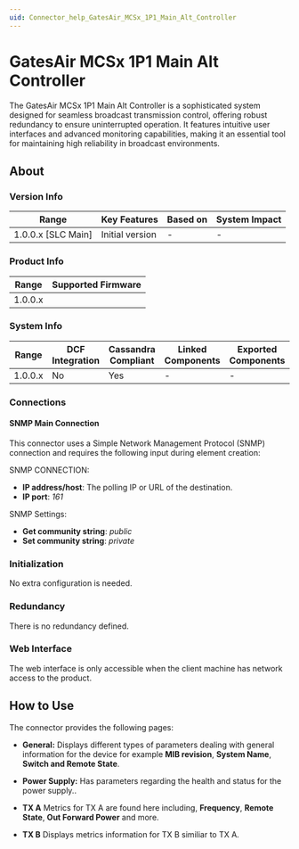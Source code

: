 ```yaml
---
uid: Connector_help_GatesAir_MCSx_1P1_Main_Alt_Controller
---
```


# GatesAir MCSx 1P1 Main Alt Controller

The GatesAir MCSx 1P1 Main Alt Controller is a sophisticated system designed for seamless broadcast transmission control, offering robust redundancy to ensure uninterrupted operation. It features intuitive user interfaces and advanced monitoring capabilities, making it an essential tool for maintaining high reliability in broadcast environments.

## About

### Version Info

| Range                | Key Features     | Based on     | System Impact     |
|----------------------|------------------|--------------|-------------------|
| 1.0.0.x [SLC Main]   | Initial version  | -            | -                 |

### Product Info

| Range     | Supported Firmware                                        |
|-----------|-----------------------------------------------------------|
| 1.0.0.x   |                                                           |

### System Info

| Range     | DCF Integration     | Cassandra Compliant     | Linked Components     | Exported Components     |
|-----------|---------------------|-------------------------|-----------------------|-------------------------|
| 1.0.0.x   | No                  | Yes                     | -                     | -                       |

### Connections

#### SNMP Main Connection

This connector uses a Simple Network Management Protocol (SNMP) connection and requires the following input during element creation:

SNMP CONNECTION:

- **IP address/host**: The polling IP or URL of the destination.
- **IP port**: *161*

SNMP Settings:

- **Get community string**: *public*
- **Set community string**: *private*

### Initialization

No extra configuration is needed.

### Redundancy

There is no redundancy defined.

### Web Interface

The web interface is only accessible when the client machine has network access to the product.

## How to Use

The connector provides the following pages:

- **General:** Displays different types of parameters dealing with general information for the device for example **MIB revision**, **System Name**, **Switch and Remote State**.

- **Power Supply:** Has parameters regarding the health and status for the power supply..

- **TX A** Metrics for TX A are found here including, **Frequency**, **Remote State**, **Out Forward Power** and more.

- **TX B** Displays metrics information for TX B similiar to TX A.